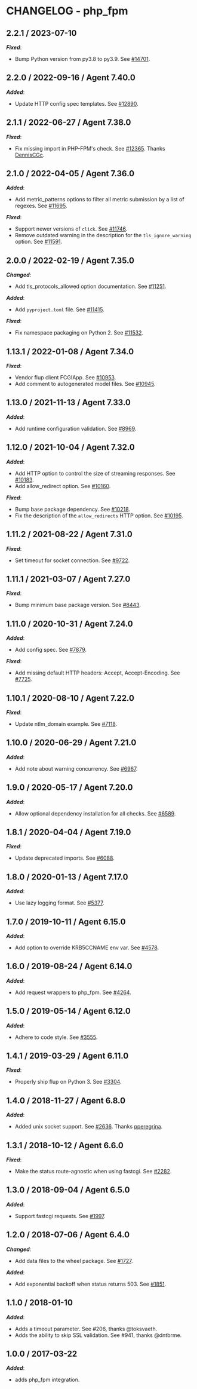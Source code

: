 # CHANGELOG - php_fpm

## 2.2.1 / 2023-07-10

***Fixed***:

* Bump Python version from py3.8 to py3.9. See [#14701](https://github.com/DataDog/integrations-core/pull/14701).

## 2.2.0 / 2022-09-16 / Agent 7.40.0

***Added***: 

* Update HTTP config spec templates. See [#12890](https://github.com/DataDog/integrations-core/pull/12890).

## 2.1.1 / 2022-06-27 / Agent 7.38.0

***Fixed***: 

* Fix missing import in PHP-FPM's check. See [#12365](https://github.com/DataDog/integrations-core/pull/12365). Thanks [DennisCGc](https://github.com/DennisCGc).

## 2.1.0 / 2022-04-05 / Agent 7.36.0

***Added***: 

* Add metric_patterns options to filter all metric submission by a list of regexes. See [#11695](https://github.com/DataDog/integrations-core/pull/11695).

***Fixed***: 

* Support newer versions of `click`. See [#11746](https://github.com/DataDog/integrations-core/pull/11746).
* Remove outdated warning in the description for the `tls_ignore_warning` option. See [#11591](https://github.com/DataDog/integrations-core/pull/11591).

## 2.0.0 / 2022-02-19 / Agent 7.35.0

***Changed***: 

* Add tls_protocols_allowed option documentation. See [#11251](https://github.com/DataDog/integrations-core/pull/11251).

***Added***: 

* Add `pyproject.toml` file. See [#11415](https://github.com/DataDog/integrations-core/pull/11415).

***Fixed***: 

* Fix namespace packaging on Python 2. See [#11532](https://github.com/DataDog/integrations-core/pull/11532).

## 1.13.1 / 2022-01-08 / Agent 7.34.0

***Fixed***: 

* Vendor flup client FCGIApp. See [#10953](https://github.com/DataDog/integrations-core/pull/10953).
* Add comment to autogenerated model files. See [#10945](https://github.com/DataDog/integrations-core/pull/10945).

## 1.13.0 / 2021-11-13 / Agent 7.33.0

***Added***: 

* Add runtime configuration validation. See [#8969](https://github.com/DataDog/integrations-core/pull/8969).

## 1.12.0 / 2021-10-04 / Agent 7.32.0

***Added***: 

* Add HTTP option to control the size of streaming responses. See [#10183](https://github.com/DataDog/integrations-core/pull/10183).
* Add allow_redirect option. See [#10160](https://github.com/DataDog/integrations-core/pull/10160).

***Fixed***: 

* Bump base package dependency. See [#10218](https://github.com/DataDog/integrations-core/pull/10218).
* Fix the description of the `allow_redirects` HTTP option. See [#10195](https://github.com/DataDog/integrations-core/pull/10195).

## 1.11.2 / 2021-08-22 / Agent 7.31.0

***Fixed***: 

* Set timeout for socket connection. See [#9722](https://github.com/DataDog/integrations-core/pull/9722).

## 1.11.1 / 2021-03-07 / Agent 7.27.0

***Fixed***: 

* Bump minimum base package version. See [#8443](https://github.com/DataDog/integrations-core/pull/8443).

## 1.11.0 / 2020-10-31 / Agent 7.24.0

***Added***: 

* Add config spec. See [#7879](https://github.com/DataDog/integrations-core/pull/7879).

***Fixed***: 

* Add missing default HTTP headers: Accept, Accept-Encoding. See [#7725](https://github.com/DataDog/integrations-core/pull/7725).

## 1.10.1 / 2020-08-10 / Agent 7.22.0

***Fixed***: 

* Update ntlm_domain example. See [#7118](https://github.com/DataDog/integrations-core/pull/7118).

## 1.10.0 / 2020-06-29 / Agent 7.21.0

***Added***: 

* Add note about warning concurrency. See [#6967](https://github.com/DataDog/integrations-core/pull/6967).

## 1.9.0 / 2020-05-17 / Agent 7.20.0

***Added***: 

* Allow optional dependency installation for all checks. See [#6589](https://github.com/DataDog/integrations-core/pull/6589).

## 1.8.1 / 2020-04-04 / Agent 7.19.0

***Fixed***: 

* Update deprecated imports. See [#6088](https://github.com/DataDog/integrations-core/pull/6088).

## 1.8.0 / 2020-01-13 / Agent 7.17.0

***Added***: 

* Use lazy logging format. See [#5377](https://github.com/DataDog/integrations-core/pull/5377).

## 1.7.0 / 2019-10-11 / Agent 6.15.0

***Added***: 

* Add option to override KRB5CCNAME env var. See [#4578](https://github.com/DataDog/integrations-core/pull/4578).

## 1.6.0 / 2019-08-24 / Agent 6.14.0

***Added***: 

* Add request wrappers to php_fpm. See [#4264](https://github.com/DataDog/integrations-core/pull/4264).

## 1.5.0 / 2019-05-14 / Agent 6.12.0

***Added***: 

* Adhere to code style. See [#3555](https://github.com/DataDog/integrations-core/pull/3555).

## 1.4.1 / 2019-03-29 / Agent 6.11.0

***Fixed***: 

* Properly ship flup on Python 3. See [#3304](https://github.com/DataDog/integrations-core/pull/3304).

## 1.4.0 / 2018-11-27 / Agent 6.8.0

***Added***: 

* Added unix socket support. See [#2636][1]. Thanks [pperegrina][2].

## 1.3.1 / 2018-10-12 / Agent 6.6.0

***Fixed***: 

* Make the status route-agnostic when using fastcgi. See [#2282][3].

## 1.3.0 / 2018-09-04 / Agent 6.5.0

***Added***: 

* Support fastcgi requests. See [#1997][4].

## 1.2.0 / 2018-07-06 / Agent 6.4.0

***Changed***: 

* Add data files to the wheel package. See [#1727][6].

***Added***: 

* Add exponential backoff when status returns 503. See [#1851][5].

## 1.1.0 / 2018-01-10

***Added***: 

* Adds a timeout parameter. See #206, thanks @toksvaeth.
* Adds the ability to skip SSL validation. See #941, thanks @dntbrme.

## 1.0.0 / 2017-03-22

***Added***: 

* adds php_fpm integration.

[1]: https://github.com/DataDog/integrations-core/pull/2636
[2]: https://github.com/pperegrina
[3]: https://github.com/DataDog/integrations-core/pull/2282
[4]: https://github.com/DataDog/integrations-core/pull/1997
[5]: https://github.com/DataDog/integrations-core/pull/1851
[6]: https://github.com/DataDog/integrations-core/pull/1727
